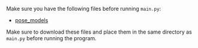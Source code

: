 Make sure you have the following files before running `main.py`:

- [pose_models](https://drive.google.com/drive/u/2/folders/15NfapqT1cj62Z7K1HtjiWvUzHjD_c1jh/archivo1.txt)

Make sure to download these files and place them in the same directory as `main.py` before running the program.